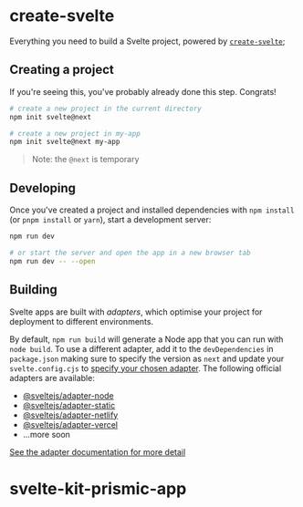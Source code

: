 # create-svelte

Everything you need to build a Svelte project, powered by [`create-svelte`](https://github.com/sveltejs/kit/tree/master/packages/create-svelte);

## Creating a project

If you're seeing this, you've probably already done this step. Congrats!

```bash
# create a new project in the current directory
npm init svelte@next

# create a new project in my-app
npm init svelte@next my-app
```

> Note: the `@next` is temporary

## Developing

Once you've created a project and installed dependencies with `npm install` (or `pnpm install` or `yarn`), start a development server:

```bash
npm run dev

# or start the server and open the app in a new browser tab
npm run dev -- --open
```

## Building

Svelte apps are built with _adapters_, which optimise your project for deployment to different environments.

By default, `npm run build` will generate a Node app that you can run with `node build`. To use a different adapter, add it to the `devDependencies` in `package.json` making sure to specify the version as `next` and update your `svelte.config.cjs` to [specify your chosen adapter](https://kit.svelte.dev/docs#configuration-adapter). The following official adapters are available:

- [@sveltejs/adapter-node](https://github.com/sveltejs/kit/tree/master/packages/adapter-node)
- [@sveltejs/adapter-static](https://github.com/sveltejs/kit/tree/master/packages/adapter-static)
- [@sveltejs/adapter-netlify](https://github.com/sveltejs/kit/tree/master/packages/adapter-netlify)
- [@sveltejs/adapter-vercel](https://github.com/sveltejs/kit/tree/master/packages/adapter-vercel)
- ...more soon

[See the adapter documentation for more detail](https://kit.svelte.dev/docs#adapters)
# svelte-kit-prismic-app
